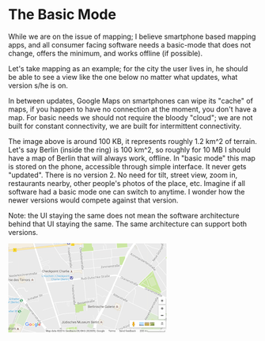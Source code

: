 # The Basic Mode

While we are on the issue of mapping; I believe smartphone based mapping apps, and all consumer facing software needs a basic-mode that does not change, offers the minimum, and works offline (if possible).

Let's take mapping as an example; for the city the user lives in, he should be able to see a view like the one below no matter what updates, what version s/he is on.

In between updates, Google Maps on smartphones can wipe its "cache" of maps, if you happen to have no connection at the moment, you don't have a map. For basic needs we should not require the bloody "cloud"; we are not built for constant connectivity, we are built for intermittent connectivity. 

The image above is around 100 KB, it represents roughly 1.2 km^2 of terrain. Let's say Berlin (inside the ring) is 100 km^2, so roughly for 10 MB I should have a map of Berlin that will always work, offline. In "basic mode" this map is stored on the phone, accessible through simple interface. It never gets "updated". There is no version 2. No need for tilt, street view, zoom in, restaurants nearby, other people's photos of the place, etc. Imagine if all software had a basic mode one can switch to anytime. I wonder how the newer versions would compete against that version.

Note: the UI staying the same does not mean the software architecture behind that UI staying the same. The same architecture can support both versions. 

![](berlin.png)
